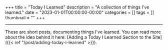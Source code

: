 +++
title = "Today I Learned"
description = "A collection of things I've learned."
date = "2023-01-01T00:00:00-00:00"
categories = []
tags = []
thumbnail = ""
+++

***
These are short posts, documenting things I've learned. You can read more about the idea behind it here: [Adding a Today I Learned Section to the Site]({{< ref "/post/adding-today-i-learned" >}}).

